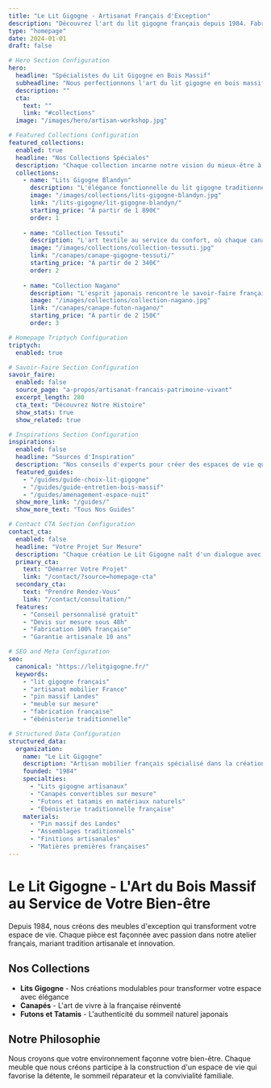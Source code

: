 ```yaml
---
title: "Le Lit Gigogne - Artisanat Français d'Exception"
description: "Découvrez l'art du lit gigogne français depuis 1984. Fabrication artisanale, pin massif des Landes, création sur mesure pour votre mieux-être."
type: "homepage"
date: 2024-01-01
draft: false

# Hero Section Configuration
hero:
  headline: "Spécialistes du Lit Gigogne en Bois Massif"
  subheadline: "Nous perfectionnons l'art du lit gigogne en bois massif depuis quatre décennies"
  description: ""
  cta:
    text: ""
    link: "#collections"
  image: "/images/hero/artisan-workshop.jpg"

# Featured Collections Configuration
featured_collections:
  enabled: true
  headline: "Nos Collections Spéciales"
  description: "Chaque collection incarne notre vision du mieux-être à travers l'artisanat français de haute la plus haute qualité."
  collections:
    - name: "Lits Gigogne Blandyn"
      description: "L'élégance fonctionnelle du lit gigogne traditionnel, réinventée pour l'espace moderne."
      image: "/images/collections/lits-gigogne-blandyn.jpg"
      link: "/lits-gigogne/lit-gigogne-blandyn/"
      starting_price: "À partir de 1 890€"
      order: 1
      
    - name: "Collection Tessuti"
      description: "L'art textile au service du confort, où chaque canapé devient une invitation au bien-être."
      image: "/images/collections/collection-tessuti.jpg"
      link: "/canapes/canape-gigogne-tessuti/"
      starting_price: "À partir de 2 340€"
      order: 2
      
    - name: "Collection Nagano"
      description: "L'esprit japonais rencontre le savoir-faire français dans cette ligne épurée et zen."
      image: "/images/collections/collection-nagano.jpg"
      link: "/canapes/canape-futon-nagano/"
      starting_price: "À partir de 2 150€"
      order: 3

# Homepage Triptych Configuration
triptych:
  enabled: true

# Savoir-Faire Section Configuration
savoir_faire:
  enabled: false
  source_page: "a-propos/artisanat-francais-patrimoine-vivant"
  excerpt_length: 280
  cta_text: "Découvrez Notre Histoire"
  show_stats: true
  show_related: true

# Inspirations Section Configuration  
inspirations:
  enabled: false
  headline: "Sources d'Inspiration"
  description: "Nos conseils d'experts pour créer des espaces de vie qui favorisent votre bien-être."
  featured_guides:
    - "/guides/guide-choix-lit-gigogne"
    - "/guides/guide-entretien-bois-massif"
    - "/guides/amenagement-espace-nuit"
  show_more_link: "/guides/"
  show_more_text: "Tous Nos Guides"

# Contact CTA Section Configuration
contact_cta:
  enabled: false
  headline: "Votre Projet Sur Mesure"
  description: "Chaque création Le Lit Gigogne naît d'un dialogue avec nos clients. Partageons votre vision pour créer le meuble qui vous ressemble."
  primary_cta:
    text: "Démarrer Votre Projet"
    link: "/contact/?source=homepage-cta"
  secondary_cta:
    text: "Prendre Rendez-Vous"
    link: "/contact/consultation/"
  features:
    - "Conseil personnalisé gratuit"
    - "Devis sur mesure sous 48h"
    - "Fabrication 100% française"
    - "Garantie artisanale 10 ans"

# SEO and Meta Configuration
seo:
  canonical: "https://lelitgigogne.fr/"
  keywords:
    - "lit gigogne français"
    - "artisanat mobilier France"
    - "pin massif Landes"
    - "meuble sur mesure"
    - "fabrication française"
    - "ébénisterie traditionnelle"

# Structured Data Configuration
structured_data:
  organization:
    name: "Le Lit Gigogne"
    description: "Artisan mobilier français spécialisé dans la création de lits gigogne, canapés, futons et tatamis en pin massif depuis 1984."
    founded: "1984"
    specialties:
      - "Lits gigogne artisanaux"
      - "Canapés convertibles sur mesure"
      - "Futons et tatamis en matériaux naturels"
      - "Ébénisterie traditionnelle française"
    materials:
      - "Pin massif des Landes"
      - "Assemblages traditionnels"
      - "Finitions artisanales"
      - "Matières premières françaises"
---
```


# Le Lit Gigogne - L'Art du Bois Massif au Service de Votre Bien-être

Depuis 1984, nous créons des meubles d'exception qui transforment votre espace de vie. Chaque pièce est façonnée avec passion dans notre atelier français, mariant tradition artisanale et innovation.

## Nos Collections

- **Lits Gigogne** - Nos créations modulables pour transformer votre espace avec élégance
- **Canapés** - L'art de vivre à la française réinventé  
- **Futons et Tatamis** - L'authenticité du sommeil naturel japonais

## Notre Philosophie

Nous croyons que votre environnement façonne votre bien-être. Chaque meuble que nous créons participe à la construction d'un espace de vie qui favorise la détente, le sommeil réparateur et la convivialité familiale.
